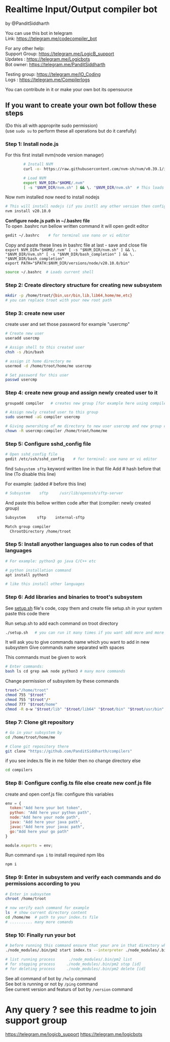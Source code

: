 # Realtime Input/Output compiler bot  
by @PanditSiddharth  

You can use this bot in telegram  
Link: https://telegram.me/codecompiler_bot  

For any other help:  
Support Group: https://telegram.me/LogicB_support  
Updates : https://telegram.me/Logicbots  
Bot owner: https://telegram.me/PanditSiddharth  

Testing group: https://telegram.me/IO_Coding  
Logs : https://telegram.me/Compilerlogs  

You can contribute in it or make your own bot its opensource

## If you want to create your own bot follow these steps 
(Do this all with approprite sudo permission)  
(use `sudo su` to perform these all operations but do it carefully)  

### Step 1: Install node.js  
For this first install nvm(node version manager)   
```sh
        # Install NVM
        curl -o- https://raw.githubusercontent.com/nvm-sh/nvm/v0.39.1/install.sh | bash

        # Load NVM
        export NVM_DIR="$HOME/.nvm"
        [ -s "$NVM_DIR/nvm.sh" ] && \. "$NVM_DIR/nvm.sh"  # This loads NVM
```
Now nvm installed now need to install nodejs  
```sh
# This will install nodejs (if you instll any other version then configure also correctly)
nvm install v20.10.0
```
**Configure node.js path in ~/.bashrc file**  
To open .bashrc run bellow written command it will open gedit editor  
```sh
gedit ~/.bashrc    # for terminal use nano or vi editor
```

Copy and paste these lines in bashrc file at last - save and close file  
`export NVM_DIR="$HOME/.nvm" [ -s "$NVM_DIR/nvm.sh" ] && \. "$NVM_DIR/nvm.sh" [ -s "$NVM_DIR/bash_completion" ] && \. "$NVM_DIR/bash_completion"`  
`export PATH="$PATH:$NVM_DIR/versions/node/v20.10.0/bin"`  

```sh
source ~/.bashrc  # Loads current shell 
```

### Step 2: Create directory structure for creating new subsystem
```sh
mkdir -p /home/troot/{bin,usr/bin,lib,lib64,home/me,etc} 
# you can replace troot with your new root path
```

### Step 3: create new user
create user and set those password for example "usercmp"
```sh
# Create new user
useradd usercmp  

# Assign shell to this created user
chsh -s /bin/bash

# assign it home directory me
usermod -d /home/troot/home/me usercmp

# Set password for this user
passwd usercmp
```

### Step 4: create new group and assign newly created user to it

```sh
groupadd compiler   # creates new group [for example here using compiler group]

# Assign newly created user to this group
sudo usermod -aG compiler usercmp

# Giving ownershing of me directory to new user usercmp and new group compiler
chown -R usercmp:compiler /home/troot/home/me
```

### Step 5: Configure sshd_config file  
```sh
# Open sshd_config file  
gedit /etc/ssh/sshd_config    # for terminal: use nano or vi editor
```
find `Subsystem sftp` keyword written line in that file
Add # hash before that line (To disable this line)

For example: (added # before this line)
```sh
# Subsystem	   sftp	    /usr/lib/openssh/sftp-server
```
And paste this bellow written code after that (compiler: newly created group)
```sh
Subsystem     sftp    internal-sftp

Match group compiler
  ChrootDirectory /home/troot
```

### Step 5: Install anyother languages also to run codes of that languages
```sh
# For example: python3 go java C/C++ etc

# python installation command
apt install python3 

# like this install other languages
```

### Step 6: Add libraries and binaries to troot's subsystem
See [setup.sh](https://github.com/PanditSiddharth/compilers/blob/cmp/setup.sh)
 file's code, copy them and create file setup.sh in your system
paste this code there  

Run setup.sh to add each command on troot directory
```sh
./setup.sh   # you can run it many times if you want add more and more commands
```
It will ask you to give commands name which you want to add in new subsystem
Give commands name separated with spaces

This commands must be given to work
```sh
# Enter commands:
bash ls cd grep awk node python3 # many more commands
```
Change permission of subsystem by these commands
```sh
troot="/home/troot"
chmod 755 "$troot"
chmod 755 "$troot"/*
chmod 777 "$troot/home"
chmod -R o-w "$troot/lib" "$troot/lib64" "$troot/bin" "$troot/usr/bin" "$troot/sbin"
```

### Step 7: Clone git repository  
```sh
# Go in your subsystem by
cd /home/troot/home/me

# Clone git repository there
git clone "https://github.com/PanditSiddharth/compilers"
```
if you see index.ts file in me folder then no change directory else   
```sh
cd compilers
```

### Step 8: Configure config.ts file else create new conf.js file  
create and open conf.js file: configure this variables  
```js
env = {
  token:"Add here your bot token",
  python: "Add here your python path",
  node:"Add here your node path",
  java: "Add here your java path",
  javac:"Add here your javac path",
  go:"Add here your go path"
}

module.exports = env;
```
Run command `npm i` to install required npm libs
```sh
npm i
```

### Step 9: Enter in subsystem and verify each commands and do permissions according to you
```sh
# Enter in subsystem 
chroot /home/troot

# now verify each command for example
ls  # show current directory content
cd /home/me  # path to your index.ts file
# .......... many more comands
```

### Step 10: Finally run your bot
```sh
# before running this command ensure that your are in that directory where index.ts file exists
./node_modules/.bin/pm2 start index.ts --interpreter ./node_modules/.bin/tsx

# list running process      ./node_modules/.bin/pm2 list 
# for stopping process     ./node_modules/.bin/pm2 stop [id] 
# for deleting process     ./node_modules/.bin/pm2 delete [id] 
```

See all command of bot by `/help` command  
See bot is running or not by `/ping` command  
See current version and featurs of bot by `/version` command  

# Any query ? see this readme to join support group

https://telegram.me/logicb_support
https://telegram.me/logicbots

